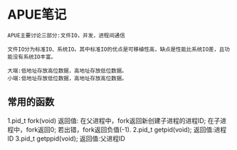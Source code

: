APUE笔记
============

	APUE主要讨论三部分:文件IO，并发，进程间通信

	文件IO分为标准IO、系统IO。其中标准IO的优点是可移植性高，缺点是性能比系统IO差，且功能没有系统IO丰富。

	大端:低地址存放高位数据，高地址存放低位数据。
	小端:低地址存放低位数据，高地址存放高位数据。



## 常用的函数

1.pid_t fork(void)
	返回值: 在父进程中，fork返回新创建子进程的进程ID;
			在子进程中，fork返回0;
			若出错，fork返回负值(-1).
2.pid_t getpid(void);
    返回值:进程ID
3.pid_t getppid(void);
    返回值:父进程ID

